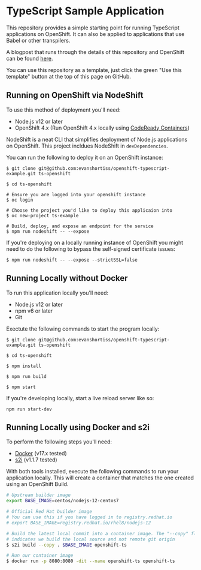 # TypeScript Sample Application

This repository provides a simple starting point for running TypeScript
applications on OpenShift. It can also be applied to applications that use
Babel or other transpilers.

A blogpost that runs through the details of this repository and OpenShift can
be found [here](http://evanshortiss.com/development/openshift/javascript/typescript/2018/02/15/ts-on-openshift.html).

You can use this repository as a template, just click the green "Use this
template" button at the top of this page on GitHub.

## Running on OpenShift via NodeShift
To use this method of deployment you'll need:

* Node.js v12 or later
* OpenShift 4.x (Run OpenShift 4.x locally using [CodeReady Containers](https://developers.redhat.com/products/codeready-containers/overview))

NodeShift is a neat CLI that simplifies deployment of Node.js applications on
OpenShift. This project incldues NodeShift in `devDependencies`.

You can run the following to deploy it on an OpenShift instance:

```
$ git clone git@github.com:evanshortiss/openshift-typescript-example.git ts-openshift

$ cd ts-openshift

# Ensure you are logged into your openshift instance
$ oc login

# Choose the project you'd like to deploy this applicaion into
$ oc new-project ts-example

# Build, deploy, and expose an endpoint for the service
$ npm run nodeshift -- --expose
```

If you're deploying on a locally running instance of OpenShift you might need
to do the following to bypass the self-signed certificate issues:

```
$ npm run nodeshift -- --expose --strictSSL=false
```

## Running Locally without Docker
To run this application locally you'll need:

* Node.js v12 or later
* npm v6 or later
* Git

Exectute the following commands to start the program locally:

```
$ git clone git@github.com:evanshortiss/openshift-typescript-example.git ts-openshift

$ cd ts-openshift

$ npm install

$ npm run build

$ npm start
```

If you're developing locally, start a live reload server like so:

```
npm run start-dev
```

## Running Locally using Docker and s2i
To perform the following steps you'll need:

* [Docker](https://docs.docker.com/release-notes/) (v17.x tested)
* [s2i](https://github.com/openshift/source-to-image/releases) (v1.1.7 tested)

With both tools installed, execute the following commands to run your
application locally. This will create a container that matches the one created
using an OpenShift Build.

```bash
# Upstream builder image
export BASE_IMAGE=centos/nodejs-12-centos7

# Official Red Hat builder image
# You can use this if you have logged in to registry.redhat.io
# export BASE_IMAGE=registry.redhat.io/rhel8/nodejs-12

# Build the latest local commit into a container image. The "--copy" flag
# indicates we build the local source and not remote git origin
$ s2i build --copy . $BASE_IMAGE openshift-ts

# Run our container image
$ docker run -p 8080:8080 -dit --name openshift-ts openshift-ts
```
